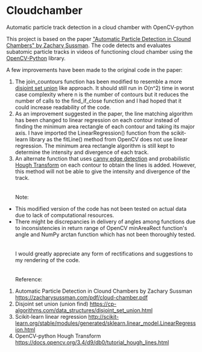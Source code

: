 # Cloudchamber
Automatic particle track detection in a cloud chamber with OpenCV-python

This project is based on the paper ["Automatic Particle Detection in Clound Chambers" by Zachary Sussman](https://zacharysussman.com/pdf/cloud-chamber.pdf). The code detects and evaluates subatomic particle tracks in videos of functioning cloud chamber using the [OpenCV-Python](https://docs.opencv.org/4.x/d6/d00/tutorial_py_root.html) library.

A few improvements have been made to the original code in the paper:
1. The join_countours function has been modified to resemble a more [disjoint set union](https://en.wikipedia.org/wiki/Disjoint-set_data_structure#:~:text=In%20computer%20science%2C%20a%20disjoint,a%20set%20into%20disjoint%20subsets.) like approach. It should still run in O(n^2) time in worst case complexity where n is the number of contours but it reduces the number of calls to the find_if_close function and I had hoped that it could increase readability of the code.
2. As an improvement suggested in the paper, the line matching algorithm has been changed to linear regression on each contour instead of finding the minimum area rectangle of each contour and taking its major axis. I have imported the LinearRegression() function from the scikit-learn library as the fitLine() method from OpenCV does not use linear regression. The minimum area rectangle algorithm is still kept to determine the intensity and divergence of each track.
3. An alternate function that uses [canny edge detection](https://en.wikipedia.org/wiki/Canny_edge_detector) and probabilistic [Hough Transform](https://en.wikipedia.org/wiki/Hough_transform#:~:text=The%20Hough%20transform%20is%20a,shapes%20by%20a%20voting%20procedure.) on each contour to obtain the lines is added. However, this method will not be able to give the intensity and divergence of the track.  
\
\
Note:
- This modified version of the code has not been tested on actual data due to lack of computational resources. 
- There might be discrepancies in delivery of angles among functions due to inconsistencies in return range of OpenCV minAreaRect function's angle and NumPy arctan function which has not been thoroughly tested.  
\
\
I would greatly appreciate any form of rectifications and suggestions to my rendering of the code.  
\
\
Reference:
1. Automatic Particle Detection in Clound Chambers by Zachary Sussman
   https://zacharysussman.com/pdf/cloud-chamber.pdf
2. Disjoint set union (union find) 
   https://cp-algorithms.com/data_structures/disjoint_set_union.html
3. Scikit-learn linear regression
   http://scikit-learn.org/stable/modules/generated/sklearn.linear_model.LinearRegression.html
4. OpenCV-python Hough Transform
   https://docs.opencv.org/3.4/d9/db0/tutorial_hough_lines.html
